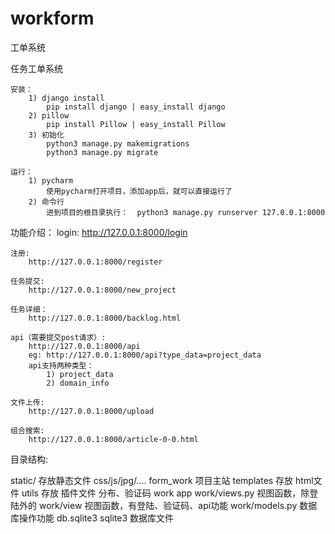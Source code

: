 # workform
工单系统

任务工单系统

    安装：
        1) django install
            pip install django | easy_install django
        2) pillow
            pip install Pillow | easy_install Pillow
        3) 初始化
            python3 manage.py makemigrations
            python3 manage.py migrate

    运行：
        1) pycharm
            使用pycharm打开项目，添加app后，就可以直接运行了
        2) 命令行
            进到项目的根目录执行：  python3 manage.py runserver 127.0.0.1:8000

功能介绍：
    login:
        http://127.0.0.1:8000/login

    注册:
        http://127.0.0.1:8000/register

    任务提交:
        http://127.0.0.1:8000/new_project

    任务详细：
        http://127.0.0.1:8000/backlog.html

    api（需要提交post请求）:
        http://127.0.0.1:8000/api
        eg: http://127.0.0.1:8000/api?type_data=project_data
        api支持两种类型：
            1) project_data
            2) domain_info

    文件上传:
        http://127.0.0.1:8000/upload

    组合搜索:
        http://127.0.0.1:8000/article-0-0.html


目录结构:

static/            存放静态文件 css/js/jpg/....
form_work          项目主站
templates          存放 html文件
utils              存放 插件文件 分布、验证码
work               app
work/views.py      视图函数，除登陆外的
work/view          视图函数，有登陆、验证码、api功能
work/models.py     数据库操作功能
db.sqlite3         sqlite3 数据库文件
